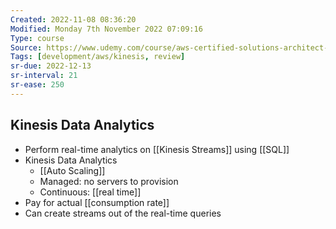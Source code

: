 ```yaml
---
Created: 2022-11-08 08:36:20
Modified: Monday 7th November 2022 07:09:16
Type: course
Source: https://www.udemy.com/course/aws-certified-solutions-architect-associate-saa-c01/?xref=E0Aed11STH4LPUQvCz0GJFABTmM=
Tags: [development/aws/kinesis, review]
sr-due: 2022-12-13
sr-interval: 21
sr-ease: 250
---
```


## Kinesis Data Analytics

- Perform real-time analytics on [[Kinesis Streams]] using [[SQL]]
- Kinesis Data Analytics
    - [[Auto Scaling]]
    - Managed: no servers to provision
    - Continuous: [[real time]]
- Pay for actual [[consumption rate]]
- Can create streams out of the real-time queries